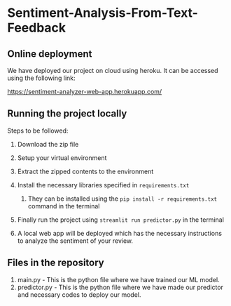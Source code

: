# Sentiment-Analysis-From-Text-Feedback
## Online deployment
We have deployed our project on cloud using heroku. It can be accessed using the following link:

https://sentiment-analyzer-web-app.herokuapp.com/

## Running the project locally
Steps to be followed:
1. Download the zip file
2. Setup your virtual environment
3. Extract the zipped contents to the environment
4. Install the necessary libraries specified in ```requirements.txt```

      1. They can be installed using the ```pip install -r requirements.txt``` command in the terminal

5. Finally run the project using ```streamlit run predictor.py``` in the terminal
6. A local web app will be deployed which has the necessary instructions to analyze the sentiment of your review.

## Files in the repository
1. main.py - This is the python file where we have trained our ML model.
1. predictor.py - This is the python file where we have made our predictor and necessary codes to deploy our model.
